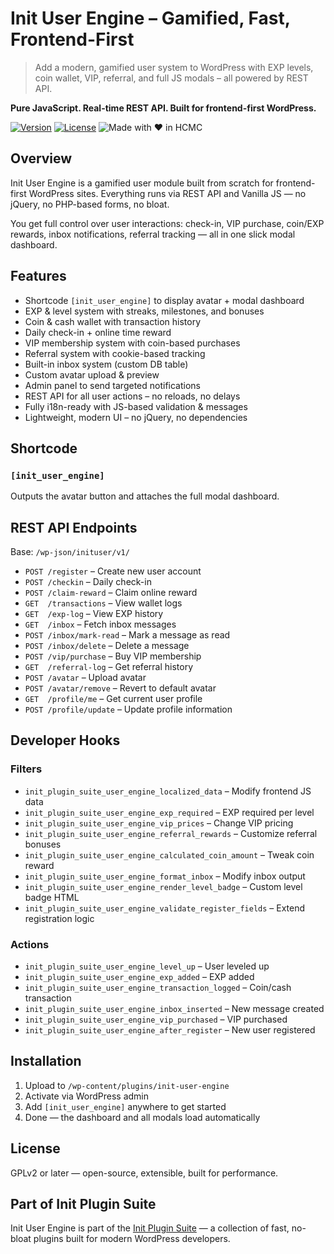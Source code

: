 # Init User Engine – Gamified, Fast, Frontend-First

> Add a modern, gamified user system to WordPress with EXP levels, coin wallet, VIP, referral, and full JS modals – all powered by REST API.

**Pure JavaScript. Real-time REST API. Built for frontend-first WordPress.**

[![Version](https://img.shields.io/badge/stable-v1.0.3-blue.svg)](https://wordpress.org/plugins/init-user-engine/)
[![License](https://img.shields.io/badge/license-GPLv2-blue.svg)](https://www.gnu.org/licenses/gpl-2.0.html)
![Made with ❤️ in HCMC](https://img.shields.io/badge/Made%20with-%E2%9D%A4%EF%B8%8F%20in%20HCMC-blue)

## Overview

Init User Engine is a gamified user module built from scratch for frontend-first WordPress sites. Everything runs via REST API and Vanilla JS — no jQuery, no PHP-based forms, no bloat.

You get full control over user interactions: check-in, VIP purchase, coin/EXP rewards, inbox notifications, referral tracking — all in one slick modal dashboard.

## Features

- Shortcode `[init_user_engine]` to display avatar + modal dashboard
- EXP & level system with streaks, milestones, and bonuses
- Coin & cash wallet with transaction history
- Daily check-in + online time reward
- VIP membership system with coin-based purchases
- Referral system with cookie-based tracking
- Built-in inbox system (custom DB table)
- Custom avatar upload & preview
- Admin panel to send targeted notifications
- REST API for all user actions – no reloads, no delays
- Fully i18n-ready with JS-based validation & messages
- Lightweight, modern UI – no jQuery, no dependencies

## Shortcode

### `[init_user_engine]`

Outputs the avatar button and attaches the full modal dashboard.

## REST API Endpoints

Base: `/wp-json/inituser/v1/`

- `POST /register` – Create new user account  
- `POST /checkin` – Daily check-in  
- `POST /claim-reward` – Claim online reward  
- `GET  /transactions` – View wallet logs  
- `GET  /exp-log` – View EXP history  
- `GET  /inbox` – Fetch inbox messages  
- `POST /inbox/mark-read` – Mark a message as read  
- `POST /inbox/delete` – Delete a message  
- `POST /vip/purchase` – Buy VIP membership  
- `GET  /referral-log` – Get referral history  
- `POST /avatar` – Upload avatar  
- `POST /avatar/remove` – Revert to default avatar
- `GET  /profile/me` – Get current user profile  
- `POST /profile/update` – Update profile information

## Developer Hooks

### Filters

- `init_plugin_suite_user_engine_localized_data` – Modify frontend JS data  
- `init_plugin_suite_user_engine_exp_required` – EXP required per level  
- `init_plugin_suite_user_engine_vip_prices` – Change VIP pricing  
- `init_plugin_suite_user_engine_referral_rewards` – Customize referral bonuses  
- `init_plugin_suite_user_engine_calculated_coin_amount` – Tweak coin reward  
- `init_plugin_suite_user_engine_format_inbox` – Modify inbox output  
- `init_plugin_suite_user_engine_render_level_badge` – Custom level badge HTML  
- `init_plugin_suite_user_engine_validate_register_fields` – Extend registration logic  

### Actions

- `init_plugin_suite_user_engine_level_up` – User leveled up  
- `init_plugin_suite_user_engine_exp_added` – EXP added  
- `init_plugin_suite_user_engine_transaction_logged` – Coin/cash transaction  
- `init_plugin_suite_user_engine_inbox_inserted` – New message created  
- `init_plugin_suite_user_engine_vip_purchased` – VIP purchased  
- `init_plugin_suite_user_engine_after_register` – New user registered  

## Installation

1. Upload to `/wp-content/plugins/init-user-engine`  
2. Activate via WordPress admin  
3. Add `[init_user_engine]` anywhere to get started  
4. Done — the dashboard and all modals load automatically

## License

GPLv2 or later — open-source, extensible, built for performance.

## Part of Init Plugin Suite

Init User Engine is part of the [Init Plugin Suite](https://en.inithtml.com/init-plugin-suite-minimalist-powerful-and-free-wordpress-plugins/) — a collection of fast, no-bloat plugins built for modern WordPress developers.
